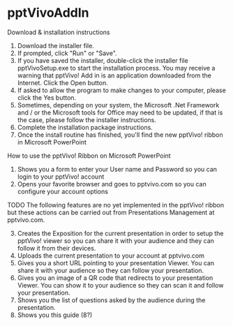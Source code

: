 # pptVivoAddIn

Download & installation instructions
1.	Download the installer file.
2.	If prompted, click "Run" or "Save".
3.	If you have saved the installer, double-click the installer file pptVivoSetup.exe to start the installation process. You may receive a warning that pptVivo! Add in is an application downloaded from the Internet. Click the Open button.
4.	If asked to allow the program to make changes to your computer, please click the Yes button.
5.	Sometimes, depending on your system, the Microsoft .Net Framework and / or the Microsoft tools for Office may need to be updated, if that is the case, please follow the installer instructions.
6.	Complete the installation package instructions.
7.	Once the install routine has finished, you'll find the new pptVivo! ribbon in Microsoft PowerPoint


How to use the pptVivo! Ribbon on Microsoft PowerPoint

 

1.	Shows you a form to enter your User name and Password so you can login to your pptVivo! account
2.	Opens your favorite browser and goes to pptvivo.com so you can configure your account options

TODO
The following features are no yet implemented in the pptVivo! ribbon but these actions can be carried out from Presentations Management at pptvivo.com.

3.	Creates the Exposition for the current presentation in order to setup the pptVivo! viewer so you can share it with your audience and they can follow it from their devices.
4.	Uploads the current presentation to your account at pptvivo.com
5.	Gives you a short URL pointing to your presentation Viewer. You can share it with your audience so they can follow your presentation.
6.	Gives you an image of a QR code that redirects to your presentation Viewer. You can show it to your audience so they can scan it and follow your presentation.
7.	Shows you the list of questions asked by the audience during the presentation.
8.	Shows you this guide (8?)
